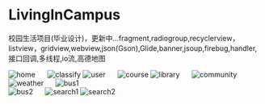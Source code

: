 # LivingInCampus
校园生活项目(毕业设计)，更新中...fragment,radiogroup,recyclerview，listview，gridview,webview,json(Gson),Glide,banner,jsoup,firebug,handler,接口回调,多线程,io流,高德地图
 
![home](https://github.com/DulCoder/LivingInCampus/blob/master/app/src/main/res/readme/home01.png)&nbsp;&nbsp;&nbsp;&nbsp;&nbsp;&nbsp;![classify](https://github.com/DulCoder/LivingInCampus/blob/master/app/src/main/res/readme/classify01.png) 
![user](https://github.com/DulCoder/LivingInCampus/blob/master/app/src/main/res/readme/user01.png)&nbsp;&nbsp;&nbsp;&nbsp;&nbsp;&nbsp;![course](https://github.com/DulCoder/LivingInCampus/blob/master/app/src/main/res/readme/course01.png) 
![library](https://github.com/DulCoder/LivingInCampus/blob/master/app/src/main/res/readme/library01.png)&nbsp;&nbsp;&nbsp;&nbsp;&nbsp;&nbsp;![community](https://github.com/DulCoder/LivingInCampus/blob/master/app/src/main/res/readme/community01.png) 
![weather](https://github.com/DulCoder/LivingInCampus/blob/master/app/src/main/res/readme/weather01.png)&nbsp;&nbsp;&nbsp;&nbsp;&nbsp;&nbsp;![bus1](https://github.com/DulCoder/LivingInCampus/blob/master/app/src/main/res/readme/bus01.png)  
![bus2](https://github.com/DulCoder/LivingInCampus/blob/master/app/src/main/res/readme/bus02.png)&nbsp;&nbsp;&nbsp;&nbsp;&nbsp;&nbsp;![search1](https://github.com/DulCoder/LivingInCampus/blob/master/app/src/main/res/readme/search01.png) 
![search2](https://github.com/DulCoder/LivingInCampus/blob/master/app/src/main/res/readme/search02.png)
